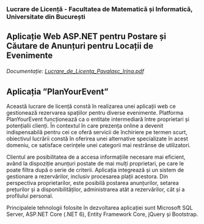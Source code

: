### Lucrare de Licență - Facultatea de Matematică și Informatică, Universitate din București

## Aplicație Web ASP.NET pentru Postare și Căutare de Anunțuri pentru Locații de Evenimente

###### Documentație: [Lucrare_de_Licenta_Pavalasc_Irina.pdf](https://github.com/IrinaPavalasc/PlanYourEvent/files/9868192/Lucrare_de_Licenta_Pavalasc_Irina.pdf)

## Aplicația ”PlanYourEvent”

Această lucrare de licență constă în realizarea unei aplicații web ce gestionează rezervarea spațiilor pentru diverse evenimente. Platforma PlanYourEvent funcționează ca
o entitate intermediară între proprietari și potențialii clienți. În contextul în care prezența online a devenit indispensabilă pentru cei ce oferă servicii de închiriere pe termen scurt, obiectivul lucrării constă în oferirea unei alternative specializate în acest domeniu, ce satisface cerințele unei categorii mai restrânse de utilizatori. 

Clientul are posibilitatea de a accesa informațiile necesare mai eficient, având la dispoziție anunțuri postate de mai mulți proprietari, pe care le poate filtra după o serie de criterii. Aplicația integrează și un sistem de gestionare a rezervărilor, inclusiv procesarea plații acestora. Din perspectiva proprietarilor, este posibilă postarea anunțurilor, setarea prețurilor și a disponibilităților, administrarea atât a rezervărilor, cât și a profilului personal.

Principalele tehnologii folosite în dezvoltarea aplicației sunt Microsoft SQL Server, ASP.NET Core (.NET 6), Entity Framework Core, jQuery și Bootstrap.
